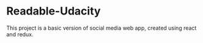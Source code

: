 # Readable-Udacity
This project is a basic version of social media web app, created using react and redux.
